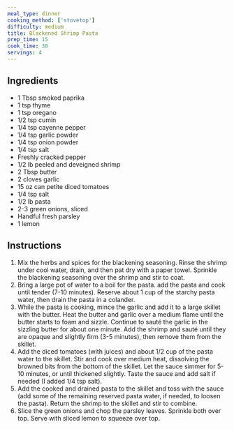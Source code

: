 ```yaml
---
meal_type: dinner
cooking_method: ['stovetop']
difficulty: medium
title: Blackened Shrimp Pasta
prep_time: 15
cook_time: 30
servings: 4
---
```


## Ingredients

- 1 Tbsp smoked paprika
- 1 tsp thyme
- 1 tsp oregano
- 1/2 tsp cumin
- 1/4 tsp cayenne pepper
- 1/4 tsp garlic powder
- 1/4 tsp onion powder
- 1/4 tsp salt
- Freshly cracked pepper
- 1/2 lb peeled and deveigned shrimp
- 2 Tbsp butter
- 2 cloves garlic
- 15 oz can petite diced tomatoes
- 1/4 tsp salt
- 1/2 lb pasta
- 2-3 green onions, sliced
- Handful fresh parsley
- 1 lemon

## Instructions

1. Mix the herbs and spices for the blackening seasoning. Rinse the shrimp under cool water, drain, and then pat dry with a paper towel. Sprinkle the blackening seasoning over the shrimp and stir to coat.
2. Bring a large pot of water to a boil for the pasta. add the pasta and cook until tender (7-10 minutes). Reserve about 1 cup of the starchy pasta water, then drain the pasta in a colander.
3. While the pasta is cooking, mince the garlic and add it to a large skillet with the butter. Heat the butter and garlic over a medium flame until the butter starts to foam and sizzle. Continue to sauté the garlic in the sizzling butter for about one minute. Add the shrimp and sauté until they are opaque and slightly firm (3-5 minutes), then remove them from the skillet.
4. Add the diced tomatoes (with juices) and about 1/2 cup of the pasta water to the skillet. Stir and cook over medium heat, dissolving the browned bits from the bottom of the skillet. Let the sauce simmer for 5-10 minutes, or until thickened slightly. Taste the sauce and add salt if needed (I added 1/4 tsp salt).
5. Add the cooked and drained pasta to the skillet and toss with the sauce (add some of the remaining reserved pasta water, if needed, to loosen the pasta). Return the shrimp to the skillet and stir to combine.
6. Slice the green onions and chop the parsley leaves. Sprinkle both over top. Serve with sliced lemon to squeeze over top.
